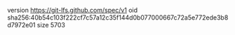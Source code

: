 version https://git-lfs.github.com/spec/v1
oid sha256:40b54c103f222cf7c57a12c35f144d0b077000667c72a5e772ede3b8d7972e01
size 5703
